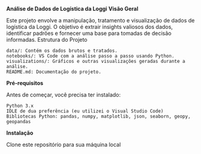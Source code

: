 **Análise de Dados de Logística da Loggi**
**Visão Geral**

Este projeto envolve a manipulação, tratamento e visualização de dados de logística da Loggi. O objetivo é extrair insights valiosos dos dados, identificar padrões e fornecer uma base para tomadas de decisão informadas.
Estrutura do Projeto

    data/: Contém os dados brutos e tratados.
    notebooks/: VS Code com a análise passo a passo usando Python.
    visualizations/: Gráficos e outras visualizações geradas durante a análise.
    README.md: Documentação do projeto.

**Pré-requisitos**

Antes de começar, você precisa ter instalado:

    Python 3.x
    IDLE de dua preferência (eu utilizei o Visual Studio Code)
    Bibliotecas Python: pandas, numpy, matplotlib, json, seaborn, geopy, geopandas


**Instalação**

Clone este repositório para sua máquina local


